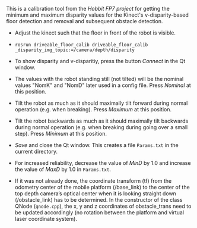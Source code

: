 This is a calibration tool from the *Hobbit FP7 project* for getting the minimum and maximum disparity
values for the Kinect's v-disparity-based floor detection
and removal and subsequent obstacle detection.

* Adjust the kinect such that the floor in front of the robot is visible.

* `rosrun driveable_floor_calib driveable_floor_calib _disparity_img_topic:=/camera/depth/disparity`

* To show disparity and v-disparitiy, press the button *Connect* in the Qt window.

* The values with the robot standing still (not tilted) will be the nominal
values "NomK" and "NomD" later used in a config file. Press *Nominal* at this position.

* Tilt the robot as much as it should maximally tilt forward
during normal operation (e.g. when breaking). Press *Maximum* at this position.

* Tilt the robot backwards as much as it should maximally
tilt backwards during normal operation (e.g. when breaking during
going over a small step). Press *Minimum* at this position.

* *Save* and close the Qt window. This creates a file `Params.txt` in the current directory. 

* For increased reliability, decrease the value of *MinD* by 1.0 and increase the value of *MaxD* by 1.0 in `Params.txt`.


* If it was not already done, the coordinate transform (tf) from the odometry center of the mobile
platform (/base_link) to the center of the top depth camera’s optical center when it is looking
straight down (/obstacle_link) has to be determined. In the constructor of the class QNode (`qnode.cpp`), the x, y and z
coordinates of obstacle_trans need to be updated accordingly (no rotation between the platform
and virtual laser coordinate system).
